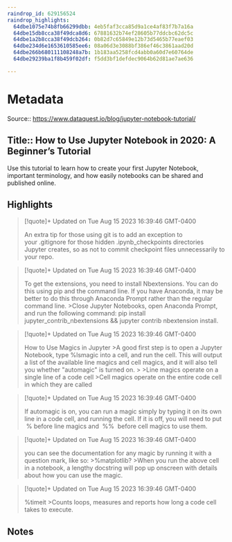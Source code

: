 ```yaml
---
raindrop_id: 629156524
raindrop_highlights:
  64dbe1075e74b8fb66299dbb: 4eb5faf3cca85d9a1ce4af83f7b7a16a
  64dbe15db8cca38f49dca8d6: 67881632b74ef28605b77ddcbc62dc5c
  64dbe1a2b8cca38f49dcb264: 0b82d7c65849e12b73d5465b77eaef03
  64dbe234d6e1653610585ee6: 08a06d3e3088bf386ef46c3861aad20d
  64dbe266b680111108248a7b: 1b183aa5258fcd4abb0a60d7e60764de
  64dbe29239ba1f8b459f02df: f5dd3bf1defdec9064b62d81ae7ae636

---
```


# Metadata
Source:: https://www.dataquest.io/blog/jupyter-notebook-tutorial/

Title:: How to Use Jupyter Notebook in 2020: A Beginner’s Tutorial
---

Use this tutorial to learn how to create your first Jupyter Notebook, important terminology, and how easily notebooks can be shared and published online.

## Highlights

> [!quote]+ Updated on Tue Aug 15 2023 16:39:46 GMT-0400
>
> An extra tip for those using git is to add an exception to your .gitignore for those hidden .ipynb_checkpoints directories Jupyter creates, so as not to commit checkpoint files unnecessarily to your repo.

> [!quote]+ Updated on Tue Aug 15 2023 16:39:46 GMT-0400
>
> To get the extensions, you need to install Nbextensions. You can do this using pip and the command line. If you have Anaconda, it may be better to do this through Anaconda Prompt rather than the regular command line.
&gt;Close Jupyter Notebooks, open Anaconda Prompt, and run the following command: pip install jupyter_contrib_nbextensions &amp;&amp; jupyter contrib nbextension install.

> [!quote]+ Updated on Tue Aug 15 2023 16:39:46 GMT-0400
>
> How to Use Magics in Jupyter
&gt;A good first step is to open a Jupyter Notebook, type %lsmagic into a cell, and run the cell. This will output a list of the available line magics and cell magics, and it will also tell you whether &quot;automagic&quot; is turned on.
&gt;
&gt;Line magics operate on a single line of a code cell
&gt;Cell magics operate on the entire code cell in which they are called

> [!quote]+ Updated on Tue Aug 15 2023 16:39:46 GMT-0400
>
> If automagic is on, you can run a magic simply by typing it on its own line in a code cell, and running the cell. If it is off, you will need to put  % before line magics and  %%  before cell magics to use them.

> [!quote]+ Updated on Tue Aug 15 2023 16:39:46 GMT-0400
>
> you can see the documentation for any magic by running it with a question mark, like so:
&gt;%matplotlib?
&gt;When you run the above cell in a notebook, a lengthy docstring will pop up onscreen with details about how you can use the magic.

> [!quote]+ Updated on Tue Aug 15 2023 16:39:46 GMT-0400
>
> %timeit
&gt;Counts loops, measures and reports how long a code cell takes to execute.
## Notes
